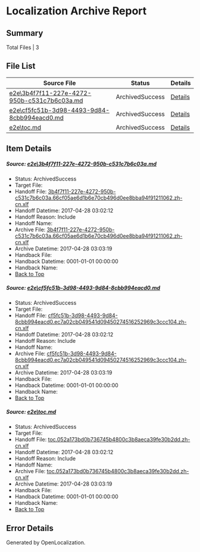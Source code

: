 # <a name='report-top'></a> Localization Archive Report

## Summary
 Total Files | 3

## File List
 Source File | Status | Details 
 ----------- | ------ | ------- 
 [e2e\3b4f7f11-227e-4272-950b-c531c7b6c03a.md](https://github.com/OpenLocalizationTestOrg/ol-test4/blob/e70270d8d66483fe91af77ee81849217d100b046/e2e/3b4f7f11-227e-4272-950b-c531c7b6c03a.md) | ArchivedSuccess | [Details](#1fc1f4e7319fecf92c1817bc4214f80b7440471b1)
 [e2e\cf5fc51b-3d98-4493-9d84-8cbb994eacd0.md](https://github.com/OpenLocalizationTestOrg/ol-test4/blob/e70270d8d66483fe91af77ee81849217d100b046/e2e/cf5fc51b-3d98-4493-9d84-8cbb994eacd0.md) | ArchivedSuccess | [Details](#95bd06f30457a61f85c21ff68d0720096cd37c582)
 [e2e\toc.md](https://github.com/OpenLocalizationTestOrg/ol-test4/blob/e70270d8d66483fe91af77ee81849217d100b046/e2e/toc.md) | ArchivedSuccess | [Details](#42982813e247d301ea0e2d0da0b8c80ced43a4293)

## Item Details
##### <a name='1fc1f4e7319fecf92c1817bc4214f80b7440471b1'></a> Source: [e2e\3b4f7f11-227e-4272-950b-c531c7b6c03a.md](https://github.com/OpenLocalizationTestOrg/ol-test4/blob/e70270d8d66483fe91af77ee81849217d100b046/e2e/3b4f7f11-227e-4272-950b-c531c7b6c03a.md)
* Status: ArchivedSuccess
* Target File: 
* Handoff File: [3b4f7f11-227e-4272-950b-c531c7b6c03a.66cf05ae6d1b6e70cb496d0ee8bba94f91211062.zh-cn.xlf](https://github.com/OpenLocalizationTestOrg/ol-test4-handoff/blob/e0c63f750d42be42d95d533aa84d38780e2e696a/ol-handoff/OpenLocalizationTestOrg/ol-test4-zhcn/yufeih/ht/3b4f7f11-227e-4272-950b-c531c7b6c03a.66cf05ae6d1b6e70cb496d0ee8bba94f91211062.zh-cn.xlf)
* Handoff Datetime: 2017-04-28 03:02:12
* Handoff Reason: Include
* Handoff Name: 
* Archive File: [3b4f7f11-227e-4272-950b-c531c7b6c03a.66cf05ae6d1b6e70cb496d0ee8bba94f91211062.zh-cn.xlf](https://github.com/OpenLocalizationTestOrg/ol-test4-handoff/blob/4f7300712fb494c95595a0a3e56af39f36b462b3/ol-archive/OpenLocalizationTestOrg/ol-test4-zhcn/yufeih/ht/3b4f7f11-227e-4272-950b-c531c7b6c03a.66cf05ae6d1b6e70cb496d0ee8bba94f91211062.zh-cn.xlf)
* Archive Datetime: 2017-04-28 03:03:19
* Handback File: 
* Handback Datetime: 0001-01-01 00:00:00
* Handback Name: 
* [Back to Top](#report-top)

##### <a name='95bd06f30457a61f85c21ff68d0720096cd37c582'></a> Source: [e2e\cf5fc51b-3d98-4493-9d84-8cbb994eacd0.md](https://github.com/OpenLocalizationTestOrg/ol-test4/blob/e70270d8d66483fe91af77ee81849217d100b046/e2e/cf5fc51b-3d98-4493-9d84-8cbb994eacd0.md)
* Status: ArchivedSuccess
* Target File: 
* Handoff File: [cf5fc51b-3d98-4493-9d84-8cbb994eacd0.ec7a02cb049541d09450274516252969c3ccc104.zh-cn.xlf](https://github.com/OpenLocalizationTestOrg/ol-test4-handoff/blob/e0c63f750d42be42d95d533aa84d38780e2e696a/ol-handoff/OpenLocalizationTestOrg/ol-test4-zhcn/yufeih/ht/cf5fc51b-3d98-4493-9d84-8cbb994eacd0.ec7a02cb049541d09450274516252969c3ccc104.zh-cn.xlf)
* Handoff Datetime: 2017-04-28 03:02:12
* Handoff Reason: Include
* Handoff Name: 
* Archive File: [cf5fc51b-3d98-4493-9d84-8cbb994eacd0.ec7a02cb049541d09450274516252969c3ccc104.zh-cn.xlf](https://github.com/OpenLocalizationTestOrg/ol-test4-handoff/blob/4f7300712fb494c95595a0a3e56af39f36b462b3/ol-archive/OpenLocalizationTestOrg/ol-test4-zhcn/yufeih/ht/cf5fc51b-3d98-4493-9d84-8cbb994eacd0.ec7a02cb049541d09450274516252969c3ccc104.zh-cn.xlf)
* Archive Datetime: 2017-04-28 03:03:19
* Handback File: 
* Handback Datetime: 0001-01-01 00:00:00
* Handback Name: 
* [Back to Top](#report-top)

##### <a name='42982813e247d301ea0e2d0da0b8c80ced43a4293'></a> Source: [e2e\toc.md](https://github.com/OpenLocalizationTestOrg/ol-test4/blob/e70270d8d66483fe91af77ee81849217d100b046/e2e/toc.md)
* Status: ArchivedSuccess
* Target File: 
* Handoff File: [toc.052a173bd0b736745b4800c3b8aeca39fe30b2dd.zh-cn.xlf](https://github.com/OpenLocalizationTestOrg/ol-test4-handoff/blob/e0c63f750d42be42d95d533aa84d38780e2e696a/ol-handoff/OpenLocalizationTestOrg/ol-test4-zhcn/yufeih/ht/toc.052a173bd0b736745b4800c3b8aeca39fe30b2dd.zh-cn.xlf)
* Handoff Datetime: 2017-04-28 03:02:12
* Handoff Reason: Include
* Handoff Name: 
* Archive File: [toc.052a173bd0b736745b4800c3b8aeca39fe30b2dd.zh-cn.xlf](https://github.com/OpenLocalizationTestOrg/ol-test4-handoff/blob/4f7300712fb494c95595a0a3e56af39f36b462b3/ol-archive/OpenLocalizationTestOrg/ol-test4-zhcn/yufeih/ht/toc.052a173bd0b736745b4800c3b8aeca39fe30b2dd.zh-cn.xlf)
* Archive Datetime: 2017-04-28 03:03:19
* Handback File: 
* Handback Datetime: 0001-01-01 00:00:00
* Handback Name: 
* [Back to Top](#report-top)


## Error Details

Generated by OpenLocalization.
